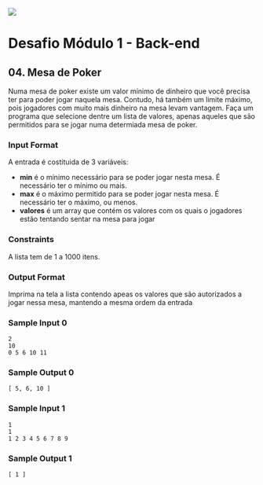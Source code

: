 ![](https://i.imgur.com/xG74tOh.png)

# Desafio Módulo 1 - Back-end

## 04. Mesa de Poker

Numa mesa de poker existe um valor mínimo de dinheiro que você precisa ter para poder jogar naquela mesa. Contudo, há também um limite máximo, pois jogadores com muito mais dinheiro na mesa levam vantagem. Faça um programa que selecione dentre um lista de valores, apenas aqueles que são permitidos para se jogar numa determiada mesa de poker.

### Input Format

A entrada é costituida de 3 variáveis:

- **min** é o mínimo necessário para se poder jogar nesta mesa. É necessário ter o mínimo ou mais.
- **max** é o máximo permitido para se poder jogar nesta mesa. É necessário ter o máximo, ou menos.
- **valores** é um array que contém os valores com os quais o jogadores estão tentando sentar na mesa para jogar

### Constraints

A lista tem de 1 a 1000 itens.

### Output Format

Imprima na tela a lista contendo apeas os valores que são autorizados a jogar nessa mesa, mantendo a mesma ordem da entrada

### Sample Input 0

```
2
10
0 5 6 10 11
```

### Sample Output 0

```
[ 5, 6, 10 ]
```
### Sample Input 1

```
1
1
1 2 3 4 5 6 7 8 9
```

### Sample Output 1

```
[ 1 ]
```